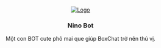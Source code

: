 <br />
<p align="center">
    <a href="https://api-botchat.xyz">
        <img src="https://i.imgur.com/DLD4ykt.png" alt="Logo">
    </a>

<h3 align="center">Nino Bot</h3>

<p align="center">
    Một con BOT cute phô mai que giúp BoxChat trở nên thú vị.
    <br />
    <br />
    
